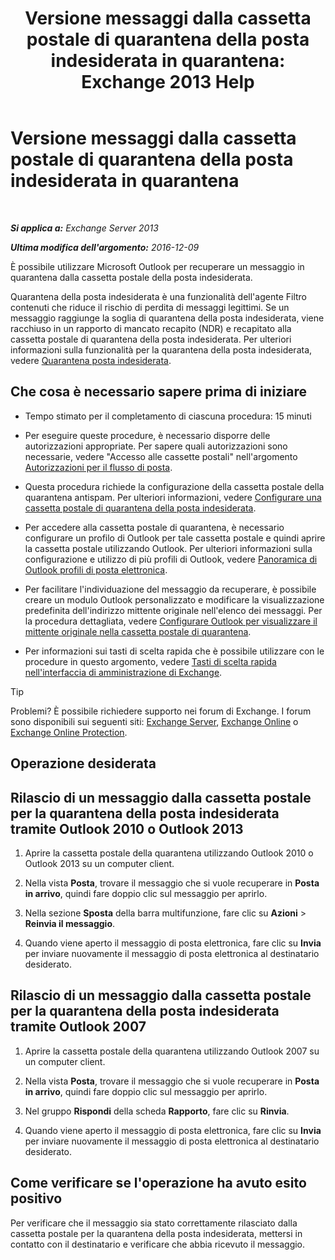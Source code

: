 ﻿---
title: 'Versione messaggi dalla cassetta postale di quarantena della posta indesiderata in quarantena: Exchange 2013 Help'
TOCTitle: Versione messaggi dalla cassetta postale di quarantena della posta indesiderata in quarantena
ms:assetid: 7a86bfde-f868-4689-bdec-5f01e52b510d
ms:mtpsurl: https://technet.microsoft.com/it-it/library/Aa998920(v=EXCHG.150)
ms:contentKeyID: 50481012
ms.date: 05/22/2018
mtps_version: v=EXCHG.150
ms.translationtype: MT
---

# Versione messaggi dalla cassetta postale di quarantena della posta indesiderata in quarantena

 

_**Si applica a:** Exchange Server 2013_

_**Ultima modifica dell'argomento:** 2016-12-09_

È possibile utilizzare Microsoft Outlook per recuperare un messaggio in quarantena dalla cassetta postale della posta indesiderata.

Quarantena della posta indesiderata è una funzionalità dell'agente Filtro contenuti che riduce il rischio di perdita di messaggi legittimi. Se un messaggio raggiunge la soglia di quarantena della posta indesiderata, viene racchiuso in un rapporto di mancato recapito (NDR) e recapitato alla cassetta postale di quarantena della posta indesiderata. Per ulteriori informazioni sulla funzionalità per la quarantena della posta indesiderata, vedere [Quarantena posta indesiderata](spam-quarantine-exchange-2013-help.md).

## Che cosa è necessario sapere prima di iniziare

  - Tempo stimato per il completamento di ciascuna procedura: 15 minuti

  - Per eseguire queste procedure, è necessario disporre delle autorizzazioni appropriate. Per sapere quali autorizzazioni sono necessarie, vedere "Accesso alle cassette postali" nell'argomento [Autorizzazioni per il flusso di posta](mail-flow-permissions-exchange-2013-help.md).

  - Questa procedura richiede la configurazione della cassetta postale della quarantena antispam. Per ulteriori informazioni, vedere [Configurare una cassetta postale di quarantena della posta indesiderata](configure-a-spam-quarantine-mailbox-exchange-2013-help.md).

  - Per accedere alla cassetta postale di quarantena, è necessario configurare un profilo di Outlook per tale cassetta postale e quindi aprire la cassetta postale utilizzando Outlook. Per ulteriori informazioni sulla configurazione e utilizzo di più profili di Outlook, vedere [Panoramica di Outlook profili di posta elettronica](https://go.microsoft.com/fwlink/p/?linkid=178975).

  - Per facilitare l'individuazione del messaggio da recuperare, è possibile creare un modulo Outlook personalizzato e modificare la visualizzazione predefinita dell'indirizzo mittente originale nell'elenco dei messaggi. Per la procedura dettagliata, vedere [Configurare Outlook per visualizzare il mittente originale nella cassetta postale di quarantena](configure-outlook-to-show-the-original-sender-in-the-quarantine-mailbox-exchange-2013-help.md).

  - Per informazioni sui tasti di scelta rapida che è possibile utilizzare con le procedure in questo argomento, vedere [Tasti di scelta rapida nell'interfaccia di amministrazione di Exchange](keyboard-shortcuts-in-the-exchange-admin-center-exchange-online-protection-help.md).


> [!TIP]
> Problemi? È possibile richiedere supporto nei forum di Exchange. I forum sono disponibili sui seguenti siti: <A href="https://go.microsoft.com/fwlink/p/?linkid=60612">Exchange Server</A>, <A href="https://go.microsoft.com/fwlink/p/?linkid=267542">Exchange Online</A> o <A href="https://go.microsoft.com/fwlink/p/?linkid=285351">Exchange Online Protection</A>.



## Operazione desiderata

## Rilascio di un messaggio dalla cassetta postale per la quarantena della posta indesiderata tramite Outlook 2010 o Outlook 2013

1.  Aprire la cassetta postale della quarantena utilizzando Outlook 2010 o Outlook 2013 su un computer client.

2.  Nella vista **Posta**, trovare il messaggio che si vuole recuperare in **Posta in arrivo**, quindi fare doppio clic sul messaggio per aprirlo.

3.  Nella sezione **Sposta** della barra multifunzione, fare clic su **Azioni** \> **Reinvia il messaggio**.

4.  Quando viene aperto il messaggio di posta elettronica, fare clic su **Invia** per inviare nuovamente il messaggio di posta elettronica al destinatario desiderato.

## Rilascio di un messaggio dalla cassetta postale per la quarantena della posta indesiderata tramite Outlook 2007

1.  Aprire la cassetta postale della quarantena utilizzando Outlook 2007 su un computer client.

2.  Nella vista **Posta**, trovare il messaggio che si vuole recuperare in **Posta in arrivo**, quindi fare doppio clic sul messaggio per aprirlo.

3.  Nel gruppo **Rispondi** della scheda **Rapporto**, fare clic su **Rinvia**.

4.  Quando viene aperto il messaggio di posta elettronica, fare clic su **Invia** per inviare nuovamente il messaggio di posta elettronica al destinatario desiderato.

## Come verificare se l'operazione ha avuto esito positivo

Per verificare che il messaggio sia stato correttamente rilasciato dalla cassetta postale per la quarantena della posta indesiderata, mettersi in contatto con il destinatario e verificare che abbia ricevuto il messaggio.

